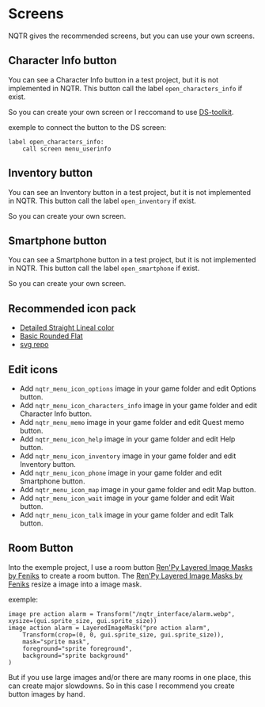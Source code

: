 # Screens

NQTR gives the recommended screens, but you can use your own screens.

## Character Info button

You can see a Character Info button in a test project, but it is not implemented in NQTR.
This button call the label `open_characters_info` if exist.

So you can create your own screen or I reccomand to use [DS-toolkit](https://github.com/DRincs-Productions/DS-toolkit).

exemple to connect the button to the DS screen:

```renpy
label open_characters_info:
    call screen menu_userinfo
```

## Inventory button

You can see an Inventory button in a test project, but it is not implemented in NQTR.
This button call the label `open_inventory` if exist.

So you can create your own screen.

## Smartphone button

You can see a Smartphone button in a test project, but it is not implemented in NQTR.
This button call the label `open_smartphone` if exist.

So you can create your own screen.

## Recommended icon pack

* [Detailed Straight Lineal color](https://www.freepik.com/author/freepik/icons/detailed-straight-lineal-color_12?t=f)
* [Basic Rounded Flat](https://www.freepik.com/author/freepik/icons/basic-rounded-flat_6?t=f#from_element=resource_detail)
* [svg repo](https://www.svgrepo.com/)

## Edit icons

* Add `nqtr_menu_icon_options` image in your game folder and edit Options button.
* Add `nqtr_menu_icon_characters_info` image in your game folder and edit Character Info button.
* Add `nqtr_menu_memo` image in your game folder and edit Quest memo button.
* Add `nqtr_menu_icon_help` image in your game folder and edit Help button.
* Add `nqtr_menu_icon_inventory` image in your game folder and edit Inventory button.
* Add `nqtr_menu_icon_phone` image in your game folder and edit Smartphone button.
* Add `nqtr_menu_icon_map` image in your game folder and edit Map button.
* Add `nqtr_menu_icon_wait` image in your game folder and edit Wait button.
* Add `nqtr_menu_icon_talk` image in your game folder and edit Talk button.

## Room Button

Into the exemple project, I use a room button [Ren'Py Layered Image Masks by Feniks](https://feniksdev.com/how-to-mask-images-in-renpy) to create a room button.
The [Ren'Py Layered Image Masks by Feniks](https://feniksdev.com/how-to-mask-images-in-renpy) resize a image into a image mask.

exemple:

```renpy
image pre action alarm = Transform("/nqtr_interface/alarm.webp", xysize=(gui.sprite_size, gui.sprite_size))
image action alarm = LayeredImageMask("pre action alarm",
    Transform(crop=(0, 0, gui.sprite_size, gui.sprite_size)),
    mask="sprite mask",
    foreground="sprite foreground",
    background="sprite background"
)
```

But if you use large images and/or there are many rooms in one place, this can create major slowdowns.
So in this case I recommend you create button images by hand.
